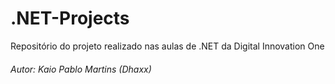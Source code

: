 # .NET-Projects
Repositório do projeto realizado nas aulas de .NET da Digital Innovation One

<h6> Autor: Kaio Pablo Martins (Dhaxx) </h6>

